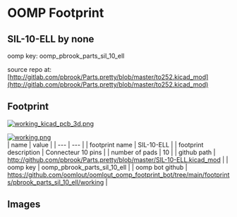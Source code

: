 # OOMP Footprint  
## SIL-10-ELL  by none  
  
oomp key: oomp_pbrook_parts_sil_10_ell  
  
source repo at: [http://gitlab.com/pbrook/Parts.pretty/blob/master/to252.kicad_mod](http://gitlab.com/pbrook/Parts.pretty/blob/master/to252.kicad_mod)  
## Footprint  
  
[![working_kicad_pcb_3d.png](working_kicad_pcb_3d_600.png)](working_kicad_pcb_3d.png)  
  
[![working.png](working_600.png)](working.png)  
| name | value | 
| --- | --- | 
| footprint name | SIL-10-ELL | 
| footprint description | Connecteur 10 pins | 
| number of pads | 10 | 
| github path | http://github.com/pbrook/Parts.pretty/blob/master/SIL-10-ELL.kicad_mod | 
| oomp key | oomp_pbrook_parts_sil_10_ell | 
| oomp bot github | https://github.com/oomlout/oomlout_oomp_footprint_bot/tree/main/footprints/pbrook_parts_sil_10_ell/working | 
## Images  
